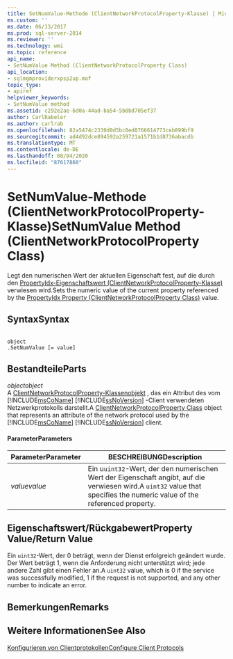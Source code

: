 ```yaml
---
title: SetNumValue-Methode (ClientNetworkProtocolProperty-Klasse) | Microsoft-Dokumentation
ms.custom: ''
ms.date: 06/13/2017
ms.prod: sql-server-2014
ms.reviewer: ''
ms.technology: wmi
ms.topic: reference
api_name:
- SetNumValue Method (ClientNetworkProtocolProperty Class)
api_location:
- sqlmgmproviderxpsp2up.mof
topic_type:
- apiref
helpviewer_keywords:
- SetNumValue method
ms.assetid: c292e2ae-6d0a-44ad-ba54-5b0bd705ef37
author: CarlRabeler
ms.author: carlrab
ms.openlocfilehash: 82a5474c2330d0d5bc0ed8766614773ceb899bf9
ms.sourcegitcommit: ad4d92dce894592a259721a1571b1d8736abacdb
ms.translationtype: MT
ms.contentlocale: de-DE
ms.lasthandoff: 08/04/2020
ms.locfileid: "87617860"
---
```

# <a name="setnumvalue-method-clientnetworkprotocolproperty-class"></a><span data-ttu-id="6e00b-102">SetNumValue-Methode (ClientNetworkProtocolProperty-Klasse)</span><span class="sxs-lookup"><span data-stu-id="6e00b-102">SetNumValue Method (ClientNetworkProtocolProperty Class)</span></span>
  <span data-ttu-id="6e00b-103">Legt den numerischen Wert der aktuellen Eigenschaft fest, auf die durch den [PropertyIdx-Eigenschaftswert (ClientNetworkProtocolProperty-Klasse)](clientnetworkprotocolproperty-class.md) verwiesen wird.</span><span class="sxs-lookup"><span data-stu-id="6e00b-103">Sets the numeric value of the current property referenced by the [PropertyIdx Property (ClientNetworkProtocolProperty Class)](clientnetworkprotocolproperty-class.md) value.</span></span>  
  
## <a name="syntax"></a><span data-ttu-id="6e00b-104">Syntax</span><span class="sxs-lookup"><span data-stu-id="6e00b-104">Syntax</span></span>  
  
```  
  
object  
.SetNumValue [= value]  
```  
  
## <a name="parts"></a><span data-ttu-id="6e00b-105">Bestandteile</span><span class="sxs-lookup"><span data-stu-id="6e00b-105">Parts</span></span>  
 <span data-ttu-id="6e00b-106">*object*</span><span class="sxs-lookup"><span data-stu-id="6e00b-106">*object*</span></span>  
 <span data-ttu-id="6e00b-107">A [ClientNetworkProtocolProperty-Klassenobjekt](clientnetworkprotocolproperty-class.md) , das ein Attribut des vom [!INCLUDE[msCoName](../../../includes/msconame-md.md)] [!INCLUDE[ssNoVersion](../../../includes/ssnoversion-md.md)] -Client verwendeten Netzwerkprotokolls darstellt.</span><span class="sxs-lookup"><span data-stu-id="6e00b-107">A [ClientNetworkProtocolProperty Class](clientnetworkprotocolproperty-class.md) object that represents an attribute of the network protocol used by the [!INCLUDE[msCoName](../../../includes/msconame-md.md)] [!INCLUDE[ssNoVersion](../../../includes/ssnoversion-md.md)] client.</span></span>  
  
#### <a name="parameters"></a><span data-ttu-id="6e00b-108">Parameter</span><span class="sxs-lookup"><span data-stu-id="6e00b-108">Parameters</span></span>  
  
|<span data-ttu-id="6e00b-109">Parameter</span><span class="sxs-lookup"><span data-stu-id="6e00b-109">Parameter</span></span>|<span data-ttu-id="6e00b-110">BESCHREIBUNG</span><span class="sxs-lookup"><span data-stu-id="6e00b-110">Description</span></span>|  
|---------------|-----------------|  
|<span data-ttu-id="6e00b-111">*value*</span><span class="sxs-lookup"><span data-stu-id="6e00b-111">*value*</span></span>|<span data-ttu-id="6e00b-112">Ein u`uint32`-Wert, der den numerischen Wert der Eigenschaft angibt, auf die verwiesen wird.</span><span class="sxs-lookup"><span data-stu-id="6e00b-112">A `uint32` value that specifies the numeric value of the referenced property.</span></span>|  
  
## <a name="property-valuereturn-value"></a><span data-ttu-id="6e00b-113">Eigenschaftswert/Rückgabewert</span><span class="sxs-lookup"><span data-stu-id="6e00b-113">Property Value/Return Value</span></span>  
 <span data-ttu-id="6e00b-114">Ein `uint32`-Wert, der 0 beträgt, wenn der Dienst erfolgreich geändert wurde. Der Wert beträgt 1, wenn die Anforderung nicht unterstützt wird; jede andere Zahl gibt einen Fehler an.</span><span class="sxs-lookup"><span data-stu-id="6e00b-114">A `uint32` value, which is 0 if the service was successfully modified, 1 if the request is not supported, and any other number to indicate an error.</span></span>  
  
## <a name="remarks"></a><span data-ttu-id="6e00b-115">Bemerkungen</span><span class="sxs-lookup"><span data-stu-id="6e00b-115">Remarks</span></span>  
  
## <a name="see-also"></a><span data-ttu-id="6e00b-116">Weitere Informationen</span><span class="sxs-lookup"><span data-stu-id="6e00b-116">See Also</span></span>  
 [<span data-ttu-id="6e00b-117">Konfigurieren von Clientprotokollen</span><span class="sxs-lookup"><span data-stu-id="6e00b-117">Configure Client Protocols</span></span>](../../../database-engine/configure-windows/configure-client-protocols.md)  
  
  
